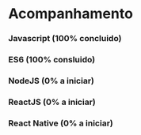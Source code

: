 # Acompanhamento

### Javascript **(100% concluido)**

### ES6 **(100% consluido)**

### NodeJS **(0% a iniciar)**

### ReactJS **(0% a iniciar)**

### React Native **(0% a iniciar)**
